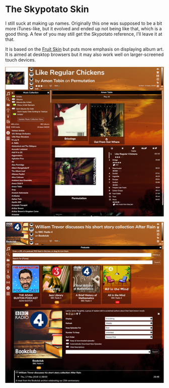 # The Skypotato Skin

I still suck at making up names. Originally this one was supposed to be a bit more iTunes-like, but it evolved and ended up not being like that, which is a good thing. A few of you may still get the Skypotato reference, I'll leave it at that.

It is based on the [Fruit Skin](/RompR/Fruit-Skin) but puts more emphasis on displaying album art. It is aimed at desktop browsers but it may also work well on larger-screened touch devices.

![](images/skypotato1.png)

![](images/skypotato2.png)
